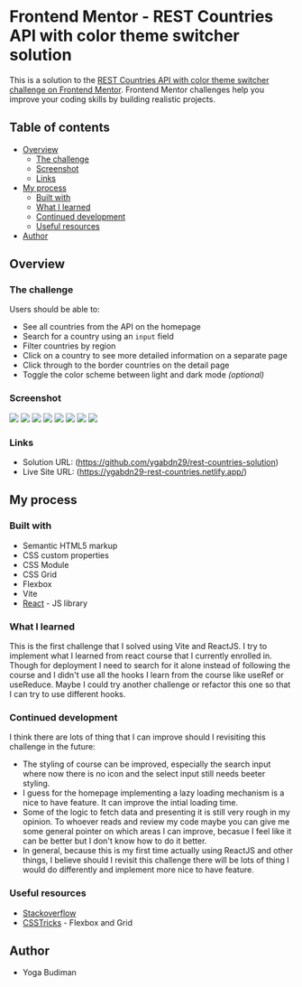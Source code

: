 # Frontend Mentor - REST Countries API with color theme switcher solution

This is a solution to the [REST Countries API with color theme switcher challenge on Frontend Mentor](https://www.frontendmentor.io/challenges/rest-countries-api-with-color-theme-switcher-5cacc469fec04111f7b848ca). Frontend Mentor challenges help you improve your coding skills by building realistic projects.

## Table of contents

- [Overview](#overview)
  - [The challenge](#the-challenge)
  - [Screenshot](#screenshot)
  - [Links](#links)
- [My process](#my-process)
  - [Built with](#built-with)
  - [What I learned](#what-i-learned)
  - [Continued development](#continued-development)
  - [Useful resources](#useful-resources)
- [Author](#author)

## Overview

### The challenge

Users should be able to:

- See all countries from the API on the homepage
- Search for a country using an `input` field
- Filter countries by region
- Click on a country to see more detailed information on a separate page
- Click through to the border countries on the detail page
- Toggle the color scheme between light and dark mode _(optional)_

### Screenshot

![](./screenshots/desktop-design-home-light.png)
![](./screenshots/desktop-design-dark-light.png)
![](./screenshots/desktop-design-detail-light.png)
![](./screenshots/desktop-design-detail-light.png)
![](./screenshots/mobile-design-home-light.png)
![](./screenshots/mobile-design-dark-light.png)
![](./screenshots/mobile-design-detail-light.png)
![](./screenshots/mobile-design-detail-light.png)

### Links

- Solution URL: (https://github.com/ygabdn29/rest-countries-solution)
- Live Site URL: (https://ygabdn29-rest-countries.netlify.app/)

## My process

### Built with

- Semantic HTML5 markup
- CSS custom properties
- CSS Module
- CSS Grid
- Flexbox
- Vite
- [React](https://react.dev/) - JS library

### What I learned

This is the first challenge that I solved using Vite and ReactJS. I try to implement what I learned from react course that I currently enrolled in. Though for deployment I need to search for it alone instead of following the course and I didn't use all the hooks I learn from the course like useRef or useReduce. Maybe I could try another challenge or refactor this one so that I can try to use different hooks.

### Continued development

I think there are lots of thing that I can improve should I revisiting this challenge in the future:

- The styling of course can be improved, especially the search input where now there is no icon and the select input still needs beeter styling.
- I guess for the homepage implementing a lazy loading mechanism is a nice to have feature. It can improve the intial loading time.
- Some of the logic to fetch data and presenting it is still very rough in my opinion. To whoever reads and review my code maybe you can give me some general pointer on which areas I can improve, becasue I feel like it can be better but I don't know how to do it better.
- In general, because this is my first time actually using ReactJS and other things, I believe should I revisit this challenge there will be lots of thing I would do differently and implement more nice to have feature.

### Useful resources

- [Stackoverflow](https://stackoverflow.com/)
- [CSSTricks](https://css-tricks.com/) - Flexbox and Grid

## Author

- Yoga Budiman
